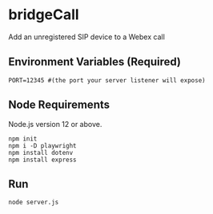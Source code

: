 # bridgeCall
Add an unregistered SIP device to a Webex call

## Environment Variables (Required)
```
PORT=12345 #(the port your server listener will expose)
```

## Node Requirements
Node.js version 12 or above.
```
npm init
npm i -D playwright
npm install dotenv
npm install express
```

## Run
```
node server.js
```
